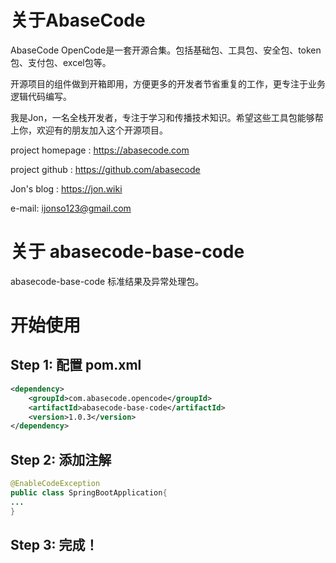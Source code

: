 # 关于AbaseCode
AbaseCode OpenCode是一套开源合集。包括基础包、工具包、安全包、token包、支付包、excel包等。

开源项目的组件做到开箱即用，方便更多的开发者节省重复的工作，更专注于业务逻辑代码编写。

我是Jon，一名全栈开发者，专注于学习和传播技术知识。希望这些工具包能够帮上你，欢迎有的朋友加入这个开源项目。

project homepage : https://abasecode.com

project github : https://github.com/abasecode

Jon's blog : https://jon.wiki

e-mail: ijonso123@gmail.com


# 关于 abasecode-base-code
abasecode-base-code 标准结果及异常处理包。

# 开始使用
## Step 1: 配置 pom.xml
``` xml
<dependency>
    <groupId>com.abasecode.opencode</groupId>
    <artifactId>abasecode-base-code</artifactId>
    <version>1.0.3</version>
</dependency>
```
## Step 2: 添加注解
``` java
@EnableCodeException
public class SpringBootApplication{
...
}
```
## Step 3: 完成！